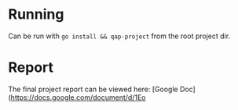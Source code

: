 # Running

Can be run with `go install && qap-project` from the root project dir.

# Report

The final project report can be viewed here: [Google Doc](https://docs.google.com/document/d/1Eo